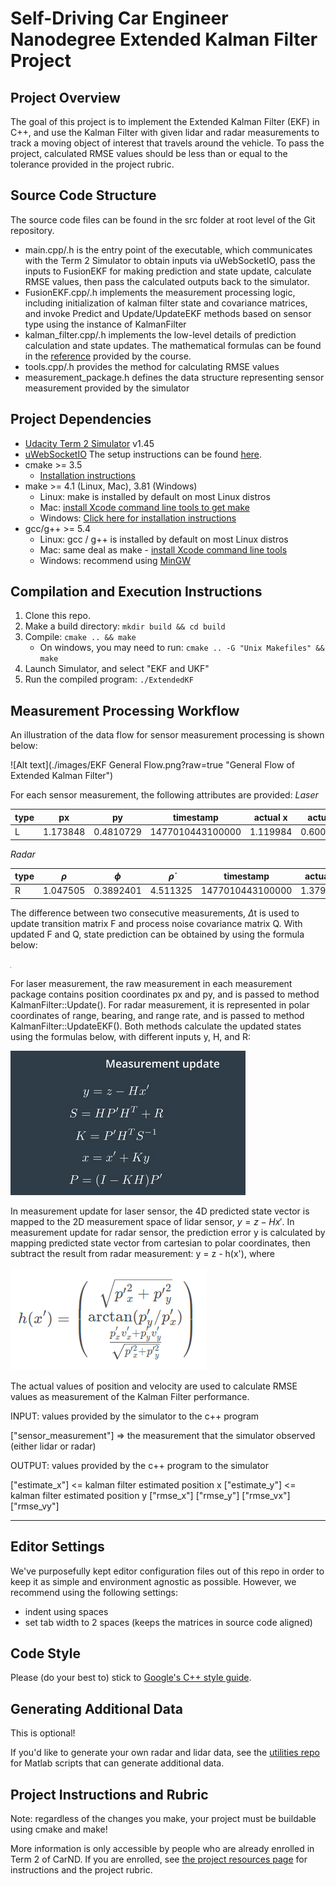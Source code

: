 # Self-Driving Car Engineer Nanodegree Extended Kalman Filter Project

## Project Overview
The goal of this project is to implement the Extended Kalman Filter (EKF) in C++, and use the Kalman Filter with given lidar and radar measurements to track a moving object of interest that travels around the vehicle. To pass the project, calculated RMSE values should be less than or equal to the tolerance provided in the project rubric.

## Source Code Structure
The source code files can be found in the src folder at root level of the Git repository. 
* main.cpp/.h is the entry point of the executable, which communicates with the Term 2 Simulator to obtain inputs via uWebSocketIO, pass the inputs to FusionEKF for making prediction and state update, calculate RMSE values, then pass the calculated outputs back to the simulator.
* FusionEKF.cpp/.h implements the measurement processing logic, including initialization of kalman filter state and covariance matrices, and invoke Predict and Update/UpdateEKF methods based on sensor type using the instance of KalmanFilter
* kalman\_filter.cpp/.h implements the low-level details of prediction calculation and state updates. The mathematical formulas can be found in the [reference](https://s3.amazonaws.com/video.udacity-data.com/topher/2018/June/5b327c11_sensor-fusion-ekf-reference/sensor-fusion-ekf-reference.pdf) provided by the course.
* tools.cpp/.h provides the method for calculating RMSE values
* measurement_package.h defines the data structure representing sensor measurement provided by the simulator


## Project Dependencies

* [Udacity Term 2 Simulator](https://github.com/udacity/self-driving-car-sim/releases) v1.45
* [uWebSocketIO](https://github.com/uWebSockets/uWebSockets) The setup instructions can be found [here](https://classroom.udacity.com/nanodegrees/nd013/parts/edf28735-efc1-4b99-8fbb-ba9c432239c8/modules/49d8fda9-69c7-4f10-aa18-dc3a2d790cbe/lessons/3feb3671-6252-4c25-adf0-e963af4d9d4a/concepts/7dedf53a-324a-4998-aaf4-e30a3f2cef1d).
* cmake >= 3.5
  * [Installation instructions](https://cmake.org/install/)
* make >= 4.1 (Linux, Mac), 3.81 (Windows)
  * Linux: make is installed by default on most Linux distros
  * Mac: [install Xcode command line tools to get make](https://developer.apple.com/xcode/features/)
  * Windows: [Click here for installation instructions](http://gnuwin32.sourceforge.net/packages/make.htm)
* gcc/g++ >= 5.4
  * Linux: gcc / g++ is installed by default on most Linux distros
  * Mac: same deal as make - [install Xcode command line tools](https://developer.apple.com/xcode/features/)
  * Windows: recommend using [MinGW](http://www.mingw.org/) 

## Compilation and Execution Instructions

1. Clone this repo.
2. Make a build directory: `mkdir build && cd build`
3. Compile: `cmake .. && make` 
   * On windows, you may need to run: `cmake .. -G "Unix Makefiles" && make`
4. Launch Simulator, and select "EKF and UKF"
5. Run the compiled program: `./ExtendedKF `

## Measurement Processing Workflow

An illustration of the data flow for sensor measurement processing is shown below:

![Alt text](./images/EKF General Flow.png?raw=true "General Flow of Extended Kalman Filter")

For each sensor measurement, the following attributes are provided:
*Laser*

| type | px | py | timestamp | actual x | actual y | actual vx | actual vy | yaw  | yawrate |
|:---|---|---|---|---|---|---|---|---|---:|
|L	|1.173848 | 0.4810729 | 1477010443100000 | 1.119984 | 0.6002246 | 5.199429 | 0.005389957 | 	0.001036644	| 0.02072960 |

*Radar*

| type | $\rho$ | $\phi$ | $\dot{\rho}$ | timestamp | actual x | actual y | actual vx | actual vy | yaw  | yawrate |
|:---|---|---|---|---|---|---|---|---|---|---:|
|R	|1.047505 |0.3892401 | 4.511325 |1477010443100000 | 1.379955 | 0.6006288 | 5.198979 | 0.01077814 | 	0.002073124	| 0.02763437 |

The difference between two consecutive measurements, $\Delta$t is used to update transition matrix F and process noise covariance matrix Q. With updated F and Q, state prediction can be obtained by using the formula below:

<img src="images/Prediction.png" alt="Prediction" />

For laser measurement, the raw measurement in each measurement package contains position coordinates px and py, and is passed to method KalmanFilter::Update(). For radar measurement, it is represented in polar coordinates of range, bearing, and range rate, and is passed to method KalmanFilter::UpdateEKF(). Both methods calculate the updated states using the formulas below, with different inputs y, H, and R:

<img src="images/Lidar Update.png" alt="Measurement Update for Lidar" />

In measurement update for laser sensor, the 4D predicted state vector is mapped to the 2D measurement space of lidar sensor, $y = z - Hx'$. In measurement update for radar sensor, the prediction error y is calculated by mapping predicted state vector from cartesian to polar coordinates, then subtract the result from radar measurement: y = z - h(x'), where 

<img src="images/hx for radar.png" alt="Measurement Update for Radar" />

The actual values of position and velocity are used to calculate RMSE values as measurement of the Kalman Filter performance.





INPUT: values provided by the simulator to the c++ program

["sensor_measurement"] => the measurement that the simulator observed (either lidar or radar)


OUTPUT: values provided by the c++ program to the simulator

["estimate_x"] <= kalman filter estimated position x
["estimate_y"] <= kalman filter estimated position y
["rmse_x"]
["rmse_y"]
["rmse_vx"]
["rmse_vy"]

---

## Editor Settings

We've purposefully kept editor configuration files out of this repo in order to
keep it as simple and environment agnostic as possible. However, we recommend
using the following settings:

* indent using spaces
* set tab width to 2 spaces (keeps the matrices in source code aligned)

## Code Style

Please (do your best to) stick to [Google's C++ style guide](https://google.github.io/styleguide/cppguide.html).

## Generating Additional Data

This is optional!

If you'd like to generate your own radar and lidar data, see the
[utilities repo](https://github.com/udacity/CarND-Mercedes-SF-Utilities) for
Matlab scripts that can generate additional data.

## Project Instructions and Rubric

Note: regardless of the changes you make, your project must be buildable using
cmake and make!

More information is only accessible by people who are already enrolled in Term 2
of CarND. If you are enrolled, see [the project resources page](https://classroom.udacity.com/nanodegrees/nd013/parts/40f38239-66b6-46ec-ae68-03afd8a601c8/modules/0949fca6-b379-42af-a919-ee50aa304e6a/lessons/f758c44c-5e40-4e01-93b5-1a82aa4e044f/concepts/382ebfd6-1d55-4487-84a5-b6a5a4ba1e47)
for instructions and the project rubric.




